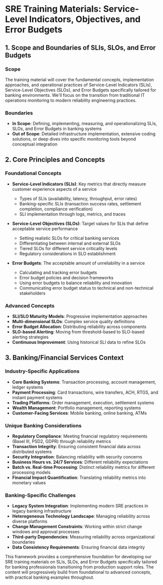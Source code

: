 # SRE Training Materials: Service-Level Indicators, Objectives, and Error Budgets

## 1. Scope and Boundaries of SLIs, SLOs, and Error Budgets

### Scope
The training material will cover the fundamental concepts, implementation approaches, and operational practices of Service-Level Indicators (SLIs), Service-Level Objectives (SLOs), and Error Budgets specifically tailored for banking environments. We'll focus on the transition from traditional IT operations monitoring to modern reliability engineering practices.

### Boundaries
- **In Scope**: Defining, implementing, measuring, and operationalizing SLIs, SLOs, and Error Budgets in banking systems
- **Out of Scope**: Detailed infrastructure implementation, extensive coding solutions, or deep dives into specific monitoring tools beyond conceptual integration

## 2. Core Principles and Concepts

### Foundational Concepts
- **Service-Level Indicators (SLIs)**: Key metrics that directly measure customer experience aspects of a service
  - Types of SLIs (availability, latency, throughput, error rates)
  - Banking-specific SLIs (transaction success rates, settlement completion, compliance verification)
  - SLI implementation through logs, metrics, and traces

- **Service-Level Objectives (SLOs)**: Target values for SLIs that define acceptable service performance
  - Setting realistic SLOs for critical banking services
  - Differentiating between internal and external SLOs
  - Tiered SLOs for different service criticality levels
  - Regulatory considerations in SLO establishment

- **Error Budgets**: The acceptable amount of unreliability in a service
  - Calculating and tracking error budgets
  - Error budget policies and decision frameworks
  - Using error budgets to balance reliability and innovation
  - Communicating error budget status to technical and non-technical stakeholders

### Advanced Concepts
- **SLI/SLO Maturity Models**: Progressive implementation approaches
- **Multi-dimensional SLOs**: Complex service quality definitions
- **Error Budget Allocation**: Distributing reliability across components
- **SLO-based Alerting**: Moving from threshold-based to SLO-based alerting strategies
- **Continuous Improvement**: Using historical SLI data to refine SLOs

## 3. Banking/Financial Services Context

### Industry-Specific Applications
- **Core Banking Systems**: Transaction processing, account management, ledger systems
- **Payment Processing**: Card transactions, wire transfers, ACH, RTGS, and instant payment systems
- **Trading Platforms**: Order management, execution, settlement systems
- **Wealth Management**: Portfolio management, reporting systems
- **Customer-Facing Services**: Mobile banking, online banking, ATMs

### Unique Banking Considerations
- **Regulatory Compliance**: Meeting financial regulatory requirements (Basel III, PSD2, GDPR) through reliability metrics
- **Transaction Integrity**: Ensuring consistent financial data across distributed systems
- **Security Integration**: Balancing reliability with security concerns
- **Business Hours vs. 24/7 Services**: Different reliability expectations
- **Batch vs. Real-time Processing**: Distinct reliability metrics for different processing models
- **Financial Impact Quantification**: Translating reliability metrics into monetary values

### Banking-Specific Challenges
- **Legacy System Integration**: Implementing modern SRE practices in legacy banking infrastructure
- **Heterogeneous Technology Landscape**: Managing reliability across diverse platforms
- **Change Management Constraints**: Working within strict change windows and approval processes
- **Third-party Dependencies**: Measuring reliability across organizational boundaries
- **Data Consistency Requirements**: Ensuring financial data integrity

This framework provides a comprehensive foundation for developing our SRE training materials on SLIs, SLOs, and Error Budgets specifically tailored for banking professionals transitioning from production support roles. The content will progressively build from foundational to advanced concepts, with practical banking examples throughout.